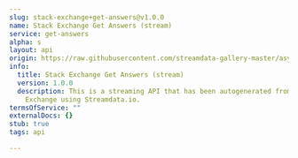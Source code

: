 ```yaml
---
slug: stack-exchange+get-answers@v1.0.0
name: Stack Exchange Get Answers (stream)
service: get-answers
alpha: s
layout: api
origin: https://raw.githubusercontent.com/streamdata-gallery-master/asyncapi/master/_listings/stack-exchange/stack-exchange-get-answers-stream-async.md
info:
  title: Stack Exchange Get Answers (stream)
  version: 1.0.0
  description: This is a streaming API that has been autogenerated from the Stack
    Exchange using Streamdata.io.
termsOfService: ""
externalDocs: {}
stub: true
tags: api

---
```


